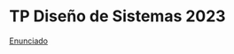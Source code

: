 # TP Diseño de Sistemas 2023

[Enunciado](https://docs.google.com/document/d/11rQXhiO0EiZEqh_RzlydB1GPJFIsSqRCcuQn3e2JdtE/edit)
